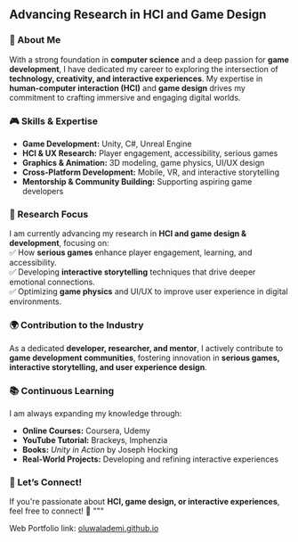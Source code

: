 ## Advancing Research in HCI and Game Design  

### 🚀 About Me  
With a strong foundation in **computer science** and a deep passion for **game development**, I have dedicated my career to exploring the intersection of **technology, creativity, and interactive experiences**. My expertise in **human-computer interaction (HCI)** and **game design** drives my commitment to crafting immersive and engaging digital worlds.  

### 🎮 Skills & Expertise  
- **Game Development:** Unity, C#, Unreal Engine  
- **HCI & UX Research:** Player engagement, accessibility, serious games  
- **Graphics & Animation:** 3D modeling, game physics, UI/UX design  
- **Cross-Platform Development:** Mobile, VR, and interactive storytelling  
- **Mentorship & Community Building:** Supporting aspiring game developers  

### 🔬 Research Focus  
I am currently advancing my research in **HCI and game design & development**, focusing on:  
✅ How **serious games** enhance player engagement, learning, and accessibility.  
✅ Developing **interactive storytelling** techniques that drive deeper emotional connections.  
✅ Optimizing **game physics** and UI/UX to improve user experience in digital environments.  

### 🌍 Contribution to the Industry  
As a dedicated **developer, researcher, and mentor**, I actively contribute to **game development communities**, fostering innovation in **serious games, interactive storytelling, and user experience design**.  

### 📚 Continuous Learning  
I am always expanding my knowledge through:  
- **Online Courses:** Coursera, Udemy
- **YouTube Tutorial:** Brackeys, Imphenzia
- **Books:** *Unity in Action* by Joseph Hocking  
- **Real-World Projects:** Developing and refining interactive experiences  

### 📩 Let’s Connect!  
If you're passionate about **HCI, game design, or interactive experiences**, feel free to connect! 🚀
"""

 Web Portfolio link: [oluwalademi.github.io](https://oluwalademi.github.io/)
